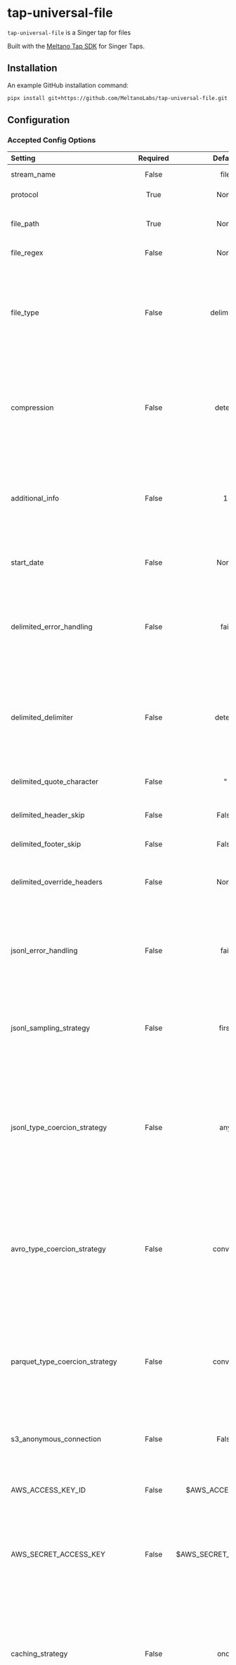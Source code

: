 # tap-universal-file

`tap-universal-file` is a Singer tap for files

Built with the [Meltano Tap SDK](https://sdk.meltano.com) for Singer Taps.

## Installation

An example GitHub installation command:

```bash
pipx install git+https://github.com/MeltanoLabs/tap-universal-file.git
```

## Configuration

### Accepted Config Options

| Setting                     | Required | Default | Description |
|:----------------------------|:--------:|:-------:|:------------|
| stream_name                 | False    | file    | The name of the stream that is output by the tap. |
| protocol                    | True     | None    | The protocol to use to retrieve data. Must be either `file` or `s3`. |
| file_path                    | True     | None    | The path to obtain files from. Example: `/foo/bar`. Or, for `protocol==s3`, use `s3-bucket-name` instead. |
| file_regex                  | False    | None    | A regex pattern to only include certain files. Example: `.*\.csv`. |
| file_type                   | False    | delimited | Must be one of `delimited`, `jsonl`, or `avro`. Indicates the type of file to sync, where `delimited` is for CSV/TSV files and similar. Note that *all* files will be read as that type, regardless of file extension. To only read from files with a matching file extension, appropriately configure `file_regex`. |
| compression                 | False    | detect  | The encoding used to decompress data. Must be one of `none`, `zip`, `bz2`, `gzip`, `lzma`, `xz`, or `detect`. If set to `none` or any encoding, that setting will be applied to *all* files, regardless of file extension. If set to `detect`, encodings will be applied based on file extension. |
| additional_info             | False    |       1 | If `True`, each row in tap's output will have three additional columns: `_sdc_file_name`, `_sdc_line_number`, and `_sdc_last_modified`. If `False`, these columns will not be present. Incremental replication requires `additional_info==True`. |
| start_date                  | False    | None    | Used in place of state. Files that were last modified before the `start_date` wwill not be synced. |
| delimited_error_handling    | False    | fail    | The method with which to handle improperly formatted records in delimited files. Must be either `fail` or `ignore`. `fail` will cause the tap to fail if an improperly formatted record is detected. `ignore` will ignore the fact that it is improperly formatted and process it anyway. |
| delimited_delimiter         | False    | detect  | The character used to separate records in a delimited file. Can ne any character or the special value `detect`. If a character is provided, all delimited files will use that value. `detect` will use `,` for `.csv` files, `\t` for `.tsv` files, and fail if other file types are present. |
| delimited_quote_character   | False    | "       | The character used to indicate when a record in a delimited file contains a delimiter character. |
| delimited_header_skip       | False    |   False | The number of initial rows to skip at the beginning of each delimited file. |
| delimited_footer_skip       | False    |   False | The number of initial rows to skip at the end of each delimited file. |
| delimited_override_headers  | False    | None    | An optional array of headers used to override the default column name in delimited files, allowing for headerless files to be correctly read. |
| jsonl_error_handling        | False    | fail    | The method with which to handle improperly formatted records in jsonl files. Must be either `fail` or `ignore`. `fail` will cause the tap to fail if an improperly formatted record is detected. `ignore` will ignore the fact that it is improperly formatted and process it anyway. |
| jsonl_sampling_strategy     | False    | first   | The strategy determining how to read the keys in a JSONL file. Must be either `first` or `all`. Currently, only `first` is supported, which will assume that the first record in a file is representative of all keys. |
| jsonl_type_coercion_strategy| False    | any     | The strategy determining how to construct the schema for JSONL files when the types represented are ambiguous.  Must be one of `any`, `string`, or `envelope`. `any` will provide a generic schema for all keys, allowing them to be any valid JSON type. `string` will require all keys to be strings and will convert other values accordingly. `envelope` will deliver each JSONL row as a JSON object with no internal schema. |
| avro_type_coercion_strategy | False    | convert | The strategy deciding how to convert Avro Schema to JSON Schema when the conversion is ambiguous. Must be either `convert` or `envelope`. `convert` will attempt to convert from Avro Schema to JSON Schema and will fail if a type can't be easily coerced. `envelope` will wrap each record in an object without providing an internalschema for the record. |
| parquet_type_coercion_strategy| False    | convert | The strategy deciding how to convert Parquet Schema to JSON Schema when the conversion is ambiguous. Must be either `convert` or `envelope`. `convert` will attempt to convert from Parquet Schema to JSON Schema and will fail if a type can't be easily coerced. `envelope` will wrap each record in an object without providing an internalschema for the record. |
| s3_anonymous_connection     | False    |    False | Whether to use an anonymous S3 connection, without any credentials. Ignored if `protocol!=s3`. |
| AWS_ACCESS_KEY_ID           | False    | $AWS_ACCESS_KEY_ID    | The access key to use when authenticating to S3. Ignored if `protocol!=s3` or `s3_anonymous_connection=True`. Defaults to the value of the environment variable of the same name. |
| AWS_SECRET_ACCESS_KEY       | False    | $AWS_SECRET_ACCESS_KEY    | The access key secret to use when authenticating to S3. Ignored if `protocol!=s3` or `s3_anonymous_connection=True`. Defaults to the value of the environment variable of the same name. |
| caching_strategy            | False    | once    | *DEVELOPERS ONLY* The caching method to use when `protocol!=file`. One of `none`, `once`, or `persistent`. `none` does not use caching at all. `once` (the default) will cache all files for the duration of the tap's invocation, then discard them upon completion. `peristent` will allow caches to persist between invocations of the tap, storing them in your OS's temp directory. It is recommended that you do not modify this setting. |
| stream_maps                 | False    | None    | Config object for stream maps capability. For more information check out [Stream Maps](https://sdk.meltano.com/en/latest/stream_maps.html). |
| stream_map_config           | False    | None    | User-defined config values to be used within map expressions. |
| flattening_enabled          | False    | None    | 'True' to enable schema flattening and automatically expand nested properties. |
| flattening_max_depth        | False    | None    | The max depth to flatten schemas. | <!-- Manually added entries begin below. -->
| batch_config           | False    | None    | Object containing batch configuration information, as specified in the [Meltano documentation](https://sdk.meltano.com/en/latest/batch.html). Has two child objects: `encoding` and `storage`. |
| batch_config.encoding  | False    | None    | Object containing information about how to encode batch information. Has two child entries: `format` and `compression`. |
| batch_config.storage   | False    | None    | Object containing information about how batch files should be stored. Has two child entries: `root` and `prefix`. |
| batch_config.encoding.format       | False    | None    | Format to store batch files in. Example: `jsonl`. |
| batch_config.encoding.compression  | False    | None    | Method with which to compress batch files. Example: `gzip`. |
| batch_config.storage.root          | False    | None    | Location to store batch files. Examples: `file:///foo/bar`, `file://output`, `s3://bar/foo`. Note that the triple-slash is not a typo: it indicates an absolute file path. |
| batch_config.storage.prefix        | False    | None    | Prepended to the names of all batch files. Example: `batch-`.  |

A full list of supported settings and capabilities for this
tap is available by running:

```bash
tap-universal-file --about
```

### Regular Expressions

To allow configuration for which files are synced, this tap supports the use of regular expressions to match file paths. First, the tap will find the directory specified by the `file_path` config option. Then it will compare the provided regular expression to the full file path of each file in that directory.

To demonstrate this, consider the following directory structure and suppose that you want to sync only the file `apple.csv`.

```
.
└── top-level/
    ├── alpha/
    └── bravo/
        ├── apple.csv
        ├── pineapple.csv
        └── orange.csv
```

If you set `file_path` to be `/top-level/bravo` and you've set `file_regex` to be `^apple\.csv$`, you won't sync any files. That's because the regular expression you provide is compared against the string `"top-level/bravo/apple.csv"`. Instead, correct values for `file_regex` include `^.*\/apple\.csv$`, `^.*bravo\/apple\.csv$`, or `^top-level\/bravo\/apple\.csv$`. Alternatively, to sync both `apple.csv` and `pineapple.csv`, you could use `^.*\/(pine)?apple\.csv$`.

### Using S3

Some additional configuration is needed when using Amazon S3.

#### Additional Dependency

If you use `protocol==s3` and/or if you use batching to send data to S3, you will need to add the additional dependency `s3`. For example, you could update `meltano.yml` to have `pip_url: -e .[s3]`.

#### Sample Batching Config

Here is an example `meltano.yml` entry to configure batch files, and then the same sample configuration in JSON.
```yml
config:
  # ... other config options ...
  batch_config:
    encoding:
      format: jsonl
      compression: gzip
    storage:
      root: file:///foo/bar
      prefix: batch-
```
```python
{
  # ... other config options ...
  "batch_config": {
    "encoding": {
      "format": "jsonl",
      "compression": "gzip",
    },
    "storage": {
      "root": "file:///foo/bar",
      "prefix": "batch-",
    }
  }
}
```

#### Authentication and Authorization

If you use `protocol==s3` and/or if you use batching to send data to S3, you will need to obtain an access key and secret from AWS IAM. Specifically, `protocol==s3` requires the ListBucket and GetObject permissions, and batching requires the PutObject permission.

You can create a policy that grants the requisite permissions with the following JSON:

```json
{
    "Version": "2012-10-17",
    "Statement": [
        {
            "Effect": "Allow",
            "Action": "s3:ListBucket",
            "Resource": "arn:aws:s3:::YOUR_BUCKET_NAME"
        },
        {
            "Effect": "Allow",
            "Action": [
                "s3:PutObject",
                "s3:GetObject"
            ],
            "Resource": "arn:aws:s3:::YOUR_BUCKET_NAME/*"
        }
    ]
}
```

You can generate an access key for a specific account using the following command:

```bash
aws iam create-access-key --user-name=YOUR_ACCOUNT_NAME
```

If you already have two access keys for an account, you will have to delete one of them first. You can delete an access key using the following command:

```bash
aws iam delete-access-key --user-name=YOUR_ACCOUNT_NAME --access-key-id=YOUR_ACCESS_KEY_ID
```

#### Subfolders

To sync a subfolder in S3, add it like you would add any other file path. For example to sync all files in `foo` subfolder of the S3 bucket named `bar-bucket`, set `file_path==bar-bucket/foo`.

### Incremental Replication

If this tap is provided a state or `start_date`, it assumes that incremental replication is desired, in which case only files most recently modified will be synced. Attempting to override this behavior in `meltano.yml` can cause unintended behavior due this tap's use of state during the discovery process. Further note that this tap does not support incremental replication on any column other than `_sdc_last_modified`.

### Configure using environment variables

This Singer tap will automatically import any environment variables within the working directory's
`.env` if the `--config=ENV` is provided, such that config values will be considered if a matching
environment variable is set either in the terminal context or in the `.env` file.

### Source Authentication and Authorization

To authnticate or authorize using S3, see [S3 Authentication and Authorization](#authentication-and-authorization) above

## Usage

You can easily run `tap-universal-file` by itself or in a pipeline using [Meltano](https://meltano.com/).

### Executing the Tap Directly

```bash
tap-universal-file --version
tap-universal-file --help
tap-universal-file --config CONFIG --discover > ./catalog.json
```

## Developer Resources

Follow these instructions to contribute to this project.

### Initialize your Development Environment

```bash
pipx install poetry
poetry install
```

### Create and Run Tests

Create tests within the `tests` subfolder and
  then run:

```bash
poetry run pytest
```

You can also test the `tap-universal-file` CLI interface directly using `poetry run`:

```bash
poetry run tap-universal-file --help
```

### Testing with [Meltano](https://www.meltano.com)

_**Note:** This tap will work in any Singer environment and does not require Meltano.
Examples here are for convenience and to streamline end-to-end orchestration scenarios._

Next, install Meltano (if you haven't already) and any needed plugins:

```bash
# Install meltano
pipx install meltano
# Initialize meltano within this directory
cd tap-universal-file
meltano install
```

Now you can test and orchestrate using Meltano:

```bash
# Test invocation:
meltano invoke tap-universal-file --version
# OR run a test `elt` pipeline:
meltano elt tap-universal-file target-jsonl
```

### SDK Dev Guide

See the [dev guide](https://sdk.meltano.com/en/latest/dev_guide.html) for more instructions on how to use the SDK to
develop your own taps and targets.

